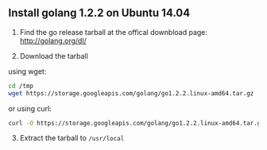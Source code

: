 Install golang 1.2.2 on Ubuntu 14.04
------------------------------------


1. Find the go release tarball at the offical downbload page: http://golang.org/dl/


2. Download the tarball 

using wget:
```bash 
cd /tmp
wget https://storage.googleapis.com/golang/go1.2.2.linux-amd64.tar.gz
```

or using curl: 
```bash
curl -O https://storage.googleapis.com/golang/go1.2.2.linux-amd64.tar.gz
```

3. Extract the tarball to `/usr/local`

```bash

```



